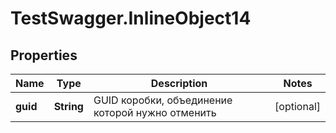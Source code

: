 # TestSwagger.InlineObject14

## Properties

Name | Type | Description | Notes
------------ | ------------- | ------------- | -------------
**guid** | **String** | GUID коробки, объединение которой нужно отменить | [optional] 


